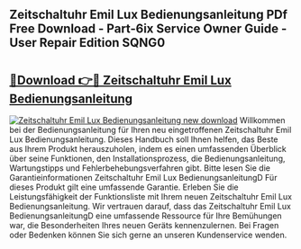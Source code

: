 ## Zeitschaltuhr Emil Lux Bedienungsanleitung PDf Free Download - Part-6ix Service Owner Guide - User Repair Edition SQNG0

# <h2><a href="http://df5rgj3.blite.top/?on=Zeitschaltuhr+Emil+Lux+Bedienungsanleitung">🔗Download 👉🔴 Zeitschaltuhr Emil Lux Bedienungsanleitung</a></h2>

[![Zeitschaltuhr Emil Lux Bedienungsanleitung new download](https://i.imgur.com/lujVjoI.png)](http://df5rgj3.blite.top/?on=Zeitschaltuhr+Emil+Lux+Bedienungsanleitung)
Willkommen bei der Bedienungsanleitung für Ihren neu eingetroffenen Zeitschaltuhr Emil Lux Bedienungsanleitung. Dieses Handbuch soll Ihnen helfen, das Beste aus Ihrem Produkt herauszuholen, indem es einen umfassenden Überblick über seine Funktionen, den Installationsprozess, die Bedienungsanleitung, Wartungstipps und Fehlerbehebungsverfahren gibt. Bitte lesen Sie die Garantieinformationen Zeitschaltuhr Emil Lux BedienungsanleitungD Für dieses Produkt gilt eine umfassende Garantie. Erleben Sie die Leistungsfähigkeit der Funktionsliste mit Ihrem neuen Zeitschaltuhr Emil Lux Bedienungsanleitung. Wir vertrauen darauf, dass das Zeitschaltuhr Emil Lux BedienungsanleitungD eine umfassende Ressource für Ihre Bemühungen war, die Besonderheiten Ihres neuen Geräts kennenzulernen. Bei Fragen oder Bedenken können Sie sich gerne an unseren Kundenservice wenden.
